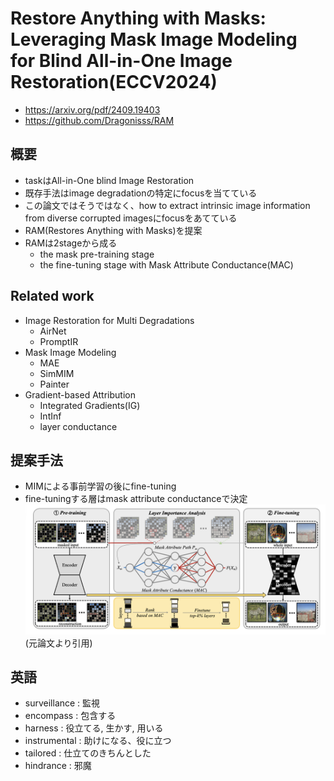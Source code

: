 # Restore Anything with Masks: Leveraging Mask Image Modeling for Blind All-in-One Image Restoration(ECCV2024)

- https://arxiv.org/pdf/2409.19403
- https://github.com/Dragonisss/RAM

## 概要
- taskはAll-in-One blind Image Restoration
- 既存手法はimage degradationの特定にfocusを当てている
- この論文ではそうではなく、how to extract intrinsic image information from diverse corrupted imagesにfocusをあてている
- RAM(Restores Anything with Masks)を提案
- RAMは2stageから成る
  - the mask pre-training stage
  - the fine-tuning stage with Mask Attribute Conductance(MAC)

## Related work
- Image Restoration for Multi Degradations
  - AirNet
  - PromptIR
- Mask Image Modeling
  - MAE
  - SimMIM
  - Painter
- Gradient-based Attribution
  - Integrated Gradients(IG)
  - IntInf
  - layer conductance

## 提案手法
- MIMによる事前学習の後にfine-tuning
- fine-tuningする層はmask attribute conductanceで決定
![arch](./images/arch.png)
(元論文より引用)

## 英語
- surveillance : 監視
- encompass : 包含する
- harness : 役立てる, 生かす, 用いる
- instrumental : 助けになる、役に立つ
- tailored : 仕立てのきちんとした
- hindrance : 邪魔